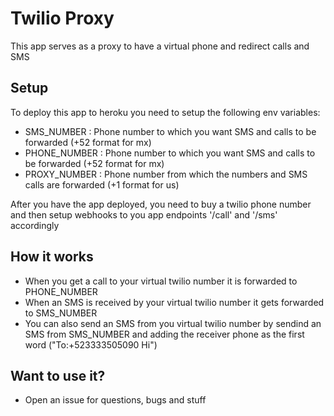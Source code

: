 # Twilio Proxy

This app serves as a proxy to have a virtual phone and redirect calls and SMS

## Setup

To deploy this app to heroku you need to setup the following env variables:

 * SMS_NUMBER : Phone number to which you want SMS and calls to be forwarded (+52 format for mx)
 * PHONE_NUMBER : Phone number to which you want SMS and calls to be forwarded (+52 format for mx)
 * PROXY_NUMBER : Phone number from which the numbers and SMS calls are forwarded (+1 format for us)

After you have the app deployed, you need to buy a twilio phone number
and then setup webhooks to you app endpoints '/call' and '/sms' accordingly


## How it works

* When you get a call to your virtual twilio number it is forwarded to PHONE_NUMBER
* When an SMS is received by your virtual twilio number it gets forwarded to SMS_NUMBER
* You can also send an SMS from you virtual twilio number by sendind an SMS from SMS_NUMBER and adding the receiver phone as the first word ("To:+523333505090 Hi")

## Want to use it?

* Open an issue for questions, bugs and stuff
